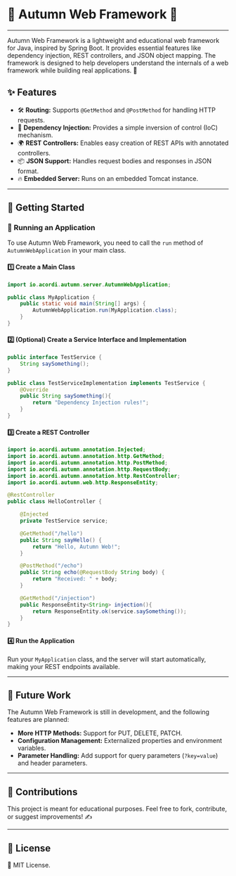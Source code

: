# 🍂 Autumn Web Framework 🍂

---

Autumn Web Framework is a lightweight and educational web framework for Java, inspired by Spring Boot. It provides essential features like dependency injection, REST controllers, and JSON object mapping. The framework is designed to help developers understand the internals of a web framework while building real applications. 🚀



## ✨ Features

- 🛠 **Routing:** Supports `@GetMethod` and `@PostMethod` for handling HTTP requests.
- 💉 **Dependency Injection:** Provides a simple inversion of control (IoC) mechanism.
- 🌍 **REST Controllers:** Enables easy creation of REST APIs with annotated controllers.
- 📦 **JSON Support:** Handles request bodies and responses in JSON format.
- 🔥 **Embedded Server:** Runs on an embedded Tomcat instance.


---
## 🚀 Getting Started

### 🏃 Running an Application

To use Autumn Web Framework, you need to call the `run` method of `AutumnWebApplication` in your main class.

#### 1️⃣ Create a Main Class

```java
import io.acordi.autumn.server.AutumnWebApplication;

public class MyApplication {
    public static void main(String[] args) {
        AutumnWebApplication.run(MyApplication.class);
    }
}
```

#### 2️⃣ (Optional) Create a Service Interface and Implementation
```java
public interface TestService {
    String saySomething();
}
```
```java
public class TestServiceImplementation implements TestService {
    @Override
    public String saySomething(){
        return "Dependency Injection rules!";
    }
}
```

#### 3️⃣ Create a REST Controller

```java
import io.acordi.autumn.annotation.Injected;
import io.acordi.autumn.annotation.http.GetMethod;
import io.acordi.autumn.annotation.http.PostMethod;
import io.acordi.autumn.annotation.http.RequestBody;
import io.acordi.autumn.annotation.http.RestController;
import io.acordi.autumn.web.http.ResponseEntity;

@RestController
public class HelloController {

    @Injected
    private TestService service;

    @GetMethod("/hello")
    public String sayHello() {
        return "Hello, Autumn Web!";
    }

    @PostMethod("/echo")
    public String echo(@RequestBody String body) {
        return "Received: " + body;
    }

    @GetMethod("/injection")
    public ResponseEntity<String> injection(){
        return ResponseEntity.ok(service.saySomething());
    }
}
```

#### 4️⃣ Run the Application

Run your `MyApplication` class, and the server will start automatically, making your REST endpoints available.

---

## 🔮 Future Work

The Autumn Web Framework is still in development, and the following features are planned:

-  **More HTTP Methods:** Support for PUT, DELETE, PATCH.
-  **Configuration Management:** Externalized properties and environment variables.
-  **Parameter Handling:** Add support for query parameters (`?key=value`) and header parameters.

---

## 🤝 Contributions

This project is meant for educational purposes. Feel free to fork, contribute, or suggest improvements! ✍️

---

## 📜 License

📝 MIT License.